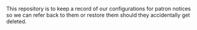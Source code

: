 This repository is to keep a record of our configurations for patron notices so we can refer back to them or restore them should they accidentally get deleted.

